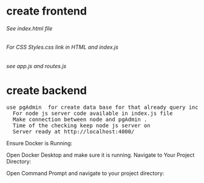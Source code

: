 # create frontend
<h6> See index.html file</h6>
<h6>For CSS Styles.css link in HTML and index.js </h6>
<h6> see app.js and routes.js</h6>

# create backend
<pre>use pgAdmin  for create data base for that already query includes in  Query.sql file
  For node js server code available in index.js file
  Make connection between node and pgAdmin .
  Time of the checking keep node js server on 
  Server ready at http://localhost:4000/
</pre>

<p>Ensure Docker is Running:

Open Docker Desktop and make sure it is running.
Navigate to Your Project Directory:

Open Command Prompt and navigate to your project directory:</p>
